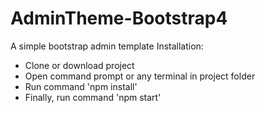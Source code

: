 # AdminTheme-Bootstrap4
A simple bootstrap admin template
Installation:
- Clone or download project
- Open command prompt or any terminal in project folder
- Run command 'npm install'
- Finally, run command 'npm start'
